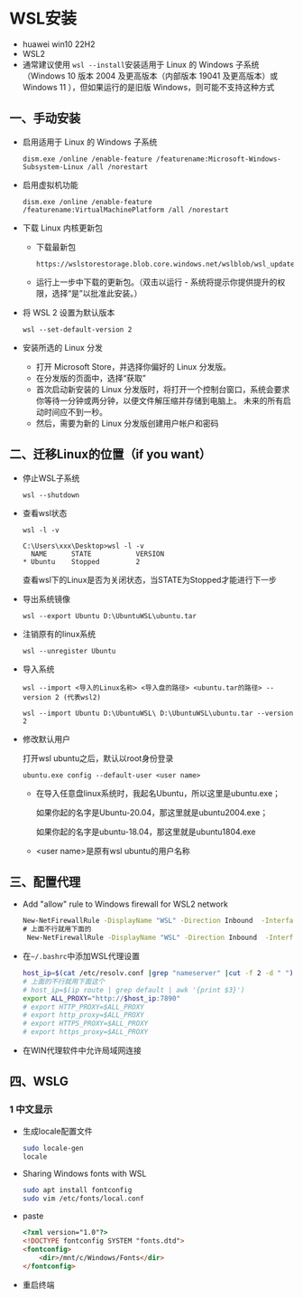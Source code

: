 # WSL安装

- huawei win10 22H2
- WSL2
- 通常建议使用 `wsl --install`安装适用于 Linux 的 Windows 子系统（Windows 10 版本 2004 及更高版本（内部版本 19041 及更高版本）或 Windows 11 ），但如果运行的是旧版 Windows，则可能不支持这种方式

## 一、手动安装

- 启用适用于 Linux 的 Windows 子系统

  ```shell
  dism.exe /online /enable-feature /featurename:Microsoft-Windows-Subsystem-Linux /all /norestart
  ```

- 启用虚拟机功能

  ```shell
  dism.exe /online /enable-feature /featurename:VirtualMachinePlatform /all /norestart
  ```

- 下载 Linux 内核更新包

  - 下载最新包

    ```http
    https://wslstorestorage.blob.core.windows.net/wslblob/wsl_update_x64.msi
    ```

  - 运行上一步中下载的更新包。（双击以运行 - 系统将提示你提供提升的权限，选择“是”以批准此安装。）

- 将 WSL 2 设置为默认版本

  ```shell
  wsl --set-default-version 2
  ```

- 安装所选的 Linux 分发
  - 打开 Microsoft Store，并选择你偏好的 Linux 分发版。
  - 在分发版的页面中，选择“获取”
  - 首次启动新安装的 Linux 分发版时，将打开一个控制台窗口，系统会要求你等待一分钟或两分钟，以便文件解压缩并存储到电脑上。 未来的所有启动时间应不到一秒。
  - 然后，需要为新的 Linux 分发版创建用户帐户和密码

## 二、迁移Linux的位置（if you want）

- 停止WSL子系统

  ```shell
  wsl --shutdown
  ```

- 查看wsl状态

  ```shell
  wsl -l -v
  ```

  ```shell
  C:\Users\xxx\Desktop>wsl -l -v
    NAME      STATE           VERSION
  * Ubuntu    Stopped         2
  ```

  查看wsl下的Linux是否为关闭状态，当STATE为Stopped才能进行下一步

- 导出系统镜像

  ```shell
  wsl --export Ubuntu D:\UbuntuWSL\ubuntu.tar
  ```

- 注销原有的linux系统

  ```shell
  wsl --unregister Ubuntu
  ```

- 导入系统

  ```shell
  wsl --import <导入的Linux名称> <导入盘的路径> <ubuntu.tar的路径> --version 2 (代表wsl2)
  ```

  ```shell
  wsl --import Ubuntu D:\UbuntuWSL\ D:\UbuntuWSL\ubuntu.tar --version 2
  ```

- 修改默认用户

  打开wsl ubuntu之后，默认以root身份登录

  ```shell
  ubuntu.exe config --default-user <user name>
  ```

  - 在导入任意盘linux系统时，我起名Ubuntu，所以这里是ubuntu.exe；

    如果你起的名字是Ubuntu-20.04，那这里就是ubuntu2004.exe；

    如果你起的名字是ubuntu-18.04，那这里就是ubuntu1804.exe

  - \<user name>是原有wsl ubuntu的用户名称

## 三、配置代理

- Add "allow" rule to Windows firewall for WSL2 network

  ```bat
  New-NetFirewallRule -DisplayName "WSL" -Direction Inbound  -InterfaceAlias "vEthernet (WSL)"  -Action Allow
  # 上面不行就用下面的
   New-NetFirewallRule -DisplayName "WSL" -Direction Inbound  -InterfaceAlias "vEthernet (WSL (Hyper-V firewall))"  -Action Allow
  ```

- 在`~/.bashrc`中添加WSL代理设置

  ```bash
  host_ip=$(cat /etc/resolv.conf |grep "nameserver" |cut -f 2 -d " ")
  # 上面的不行就用下面这个
  # host_ip=$(ip route | grep default | awk '{print $3}')
  export ALL_PROXY="http://$host_ip:7890"
  # export HTTP_PROXY=$ALL_PROXY
  # export http_proxy=$ALL_PROXY
  # export HTTPS_PROXY=$ALL_PROXY
  # export https_proxy=$ALL_PROXY
  ```

- 在WIN代理软件中允许局域网连接

## 四、WSLG

### 1 中文显示

-   生成locale配置文件

    ```bash
    sudo locale-gen
    locale
    ```

-   Sharing Windows fonts with WSL

    ```bash
    sudo apt install fontconfig
    sudo vim /etc/fonts/local.conf
    ```

-   paste

    ```html
    <?xml version="1.0"?>
    <!DOCTYPE fontconfig SYSTEM "fonts.dtd">
    <fontconfig>
        <dir>/mnt/c/Windows/Fonts</dir>
    </fontconfig>
    ```

-   重启终端